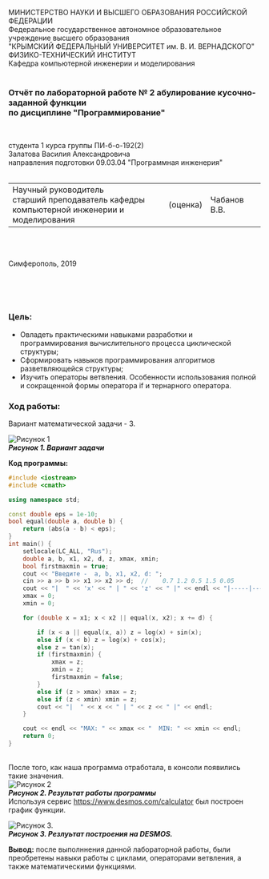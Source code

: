 МИНИСТЕРСТВО НАУКИ  И ВЫСШЕГО ОБРАЗОВАНИЯ РОССИЙСКОЙ ФЕДЕРАЦИИ  
Федеральное государственное автономное образовательное учреждение высшего образования  
"КРЫМСКИЙ ФЕДЕРАЛЬНЫЙ УНИВЕРСИТЕТ им. В. И. ВЕРНАДСКОГО"  
ФИЗИКО-ТЕХНИЧЕСКИЙ ИНСТИТУТ  
Кафедра компьютерной инженерии и моделирования
<br/><br/>
 
### Отчёт по лабораторной работе № 2 абулирование кусочно-заданной функции<br/> по дисциплине "Программирование"
<br/>
 
студента 1 курса группы ПИ-б-о-192(2)  
Залатова Василия Александровича  
направления подготовки 09.03.04 "Программная инженерия"  
<br/>
 
<table>
<tr><td>Научный руководитель<br/> старший преподаватель кафедры<br/> компьютерной инженерии и моделирования</td>
<td>(оценка)</td>
<td>Чабанов В.В.</td>
</tr>
</table>
<br/><br/>
 
Симферополь, 2019

<br><br><br>
### Цель: <br>
* Овладеть практическими навыками разработки и программирования вычислительного процесса циклической структуры;
* Сформировать навыков программирования алгоритмов разветвляющейся структуры;
* Изучить операторы ветвления. Особенности использования полной и сокращенной формы оператора if и тернарного оператора.

### Ход работы: <br>
Вариант математической задачи - 3.<br>

![](https://sun3.43222.userapi.com/GZBe6oZAAn7ijTPBgJDBv7TTwVpElj51oFhtUg/K9WfRr26EB4.jpg "Рисунок 1")<br>
<t><t><t>***Рисунок 1. Вариант задачи***

**Код программы:**
```C++
#include <iostream>
#include <cmath>

using namespace std;

const double eps = 1e-10;
bool equal(double a, double b) {
    return (abs(a - b) < eps);
}
int main() {
    setlocale(LC_ALL, "Rus");
    double a, b, x1, x2, d, z, xmax, xmin;
    bool firstmaxmin = true;
    cout << "Введите -  a, b, x1, x2, d: ";
    cin >> a >> b >> x1 >> x2 >> d;  //    0.7 1.2 0.5 1.5 0.05
    cout << "|  " << 'x' << " | " << 'z' << " |" << endl << "|-----|-----|" << endl;
    xmax = 0;
    xmin = 0;

    for (double x = x1; x < x2 || equal(x, x2); x += d) {

        if (x < a || equal(x, a)) z = log(x) + sin(x);
        else if (x < b) z = log(x) + cos(x); 
        else z = tan(x);
        if (firstmaxmin) {
            xmax = z;
            xmin = z;
            firstmaxmin = false;
        }
        else if (z > xmax) xmax = z;
        else if (z < xmin) xmin = z;
        cout << "|  " << x << " | " << z << " |" << endl;
    }

    cout << endl << "MAX: " << xmax << "  MIN: " << xmin << endl;
    return 0;
}
```
<br> После того, как наша программа отработала, в консоли появились такие значения.<br>
 ![](https://sun1.43222.userapi.com/2PomPpf92ax4YPwFsn1PwRoEcIw_PUFkLWL9OQ/JisXSmhHPDQ.jpg "Рисунок 2")<br>
 <t><t><t>***Рисунок 2. Результат работы программы*** <br>
 Используя сервис https://www.desmos.com/calculator был построен график функции.<br>
 
![](https://sun2.43222.userapi.com/0ksVX4P9m3STCUPDTE6W97-l8t3ZjdW4Z9uF5w/CbXNG6zjDQs.jpg "Рисунок 3.")<br>
<t><t><t>***Рисунок 3. Резлуьтат построения на DESMOS.***<br>

**Вывод:** после выполннения данной лабораторной работы, были преобретены навыки работы с циклами, операторами ветвления, а также математическими функциями.
